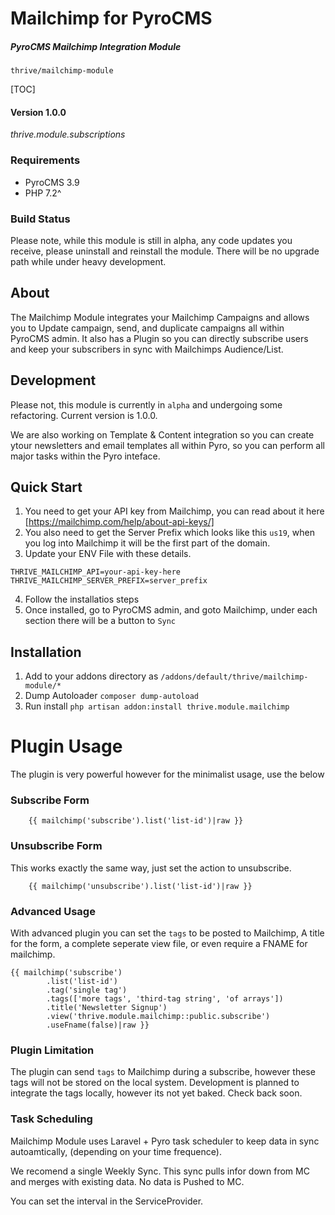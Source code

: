 # Mailchimp for PyroCMS
##### PyroCMS Mailchimp Integration Module


`thrive/mailchimp-module`

[TOC]


#### Version 1.0.0

*thrive.module.subscriptions*


### Requirements

- PyroCMS 3.9 
- PHP 7.2^

### Build Status
Please note, while this module is still in alpha, any code updates you receive, please uninstall and reinstall the module. There will be no upgrade path while under heavy development.


## About
The Mailchimp Module integrates your Mailchimp Campaigns and allows you to Update campaign, send, and duplicate campaigns all within PyroCMS admin. It also has a Plugin so you can directly subscribe users and keep your subscribers in sync with Mailchimps Audience/List.


## Development
Please not, this module is currently in `alpha` and undergoing some refactoring. 
Current version is 1.0.0.

We are also working on Template & Content integration so you can create ytour newsletters and email templates all within Pyro, so you can perform all major tasks within the Pyro inteface.

## Quick Start
1. You need to get your API key from Mailchimp, you can read about it here [https://mailchimp.com/help/about-api-keys/]
2. You also need to get the Server Prefix which looks like this `us19`, when you log into Mailchimp it will be the first part of the domain.
3. Update your ENV File with these details.
```
THRIVE_MAILCHIMP_API=your-api-key-here
THRIVE_MAILCHIMP_SERVER_PREFIX=server_prefix
```
4. Follow the installatios steps
5. Once installed, go to PyroCMS admin, and goto Mailchimp, under each section there will be a button to `Sync`

## Installation

 1. Add to your addons directory as `/addons/default/thrive/mailchimp-module/*`
 2. Dump Autoloader `composer dump-autoload`
 3. Run install `php artisan addon:install thrive.module.mailchimp`


# Plugin Usage

The plugin is very powerful however for the minimalist usage, use the below

### Subscribe Form
```
	{{ mailchimp('subscribe').list('list-id')|raw }}
```

### Unsubscribe Form
This works exactly the same way, just set the action to unsubscribe.

```
	{{ mailchimp('unsubscribe').list('list-id')|raw }}
```

### Advanced Usage
With advanced plugin you can set the `tags` to be posted to Mailchimp,
A title for the form, a complete seperate view file, or even require 
a FNAME for mailchimp.
```
{{ mailchimp('subscribe')
        .list('list-id')
        .tag('single tag')
        .tags(['more tags', 'third-tag string', 'of arrays'])
        .title('Newsletter Signup')
        .view('thrive.module.mailchimp::public.subscribe')
        .useFname(false)|raw }}

```

### Plugin Limitation
The plugin can send `tags` to Mailchimp during a subscribe, however these tags will not be stored on the local system. Development is planned to integrate the tags locally, however its not yet baked.
Check back soon.



### Task Scheduling
Mailchimp Module uses Laravel + Pyro task scheduler to keep data in sync autoamtically, (depending on your time frequence).

We recomend a single Weekly Sync. This sync pulls infor down from MC and merges with existing data. No data is Pushed to MC.

You can set the interval in the ServiceProvider.
